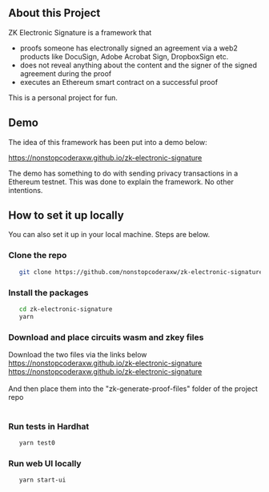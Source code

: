 ## About this Project
ZK Electronic Signature is a framework that 
* proofs someone has electronally signed an agreement via a web2 products like DocuSign, Adobe Acrobat Sign, DropboxSign etc.
* does not reveal anything about the content and the signer of the signed agreement during the proof
* executes an Ethereum smart contract on a successful proof

This is a personal project for fun.

## Demo
The idea of this framework has been put into a demo below: 

<a href="https://nonstopcoderaxw.github.io/zk-electronic-signature" target="_blank">https://nonstopcoderaxw.github.io/zk-electronic-signature</a>

The demo has something to do with sending privacy transactions in a Ethereum testnet. This was done to explain the framework. No other intentions.


## How to set it up locally
You can also set it up in your local machine. Steps are below.

### Clone the repo
```sh
   git clone https://github.com/nonstopcoderaxw/zk-electronic-signature
```
### Install the packages
```sh
   cd zk-electronic-signature
   yarn
```
### Download and place circuits wasm and zkey files

<div> 
Download the two files via the links below<br/>
<a href="https://zk-proof.sgp1.digitaloceanspaces.com/eSigVerifyMain.wasm" target="_blank">https://nonstopcoderaxw.github.io/zk-electronic-signature</a><br/>
<a href="https://zk-proof.sgp1.digitaloceanspaces.com/eSignVerify_groth16_final.zkey" target="_blank">https://nonstopcoderaxw.github.io/zk-electronic-signature</a>
<br/><br/>
And then place them into the "zk-generate-proof-files" folder of the project repo<br/>
<div><br/>

### Run tests in Hardhat
```sh
   yarn test0
```

### Run web UI locally
```sh
   yarn start-ui
```


